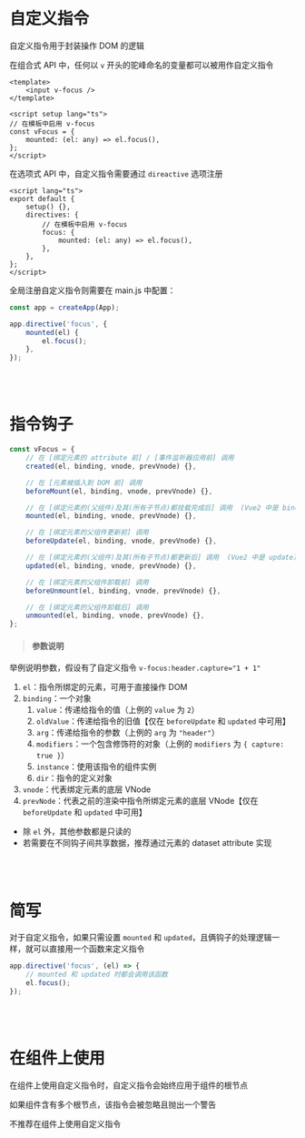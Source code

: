 # 自定义指令

自定义指令用于封装操作 DOM 的逻辑

在组合式 API 中，任何以 `v` 开头的驼峰命名的变量都可以被用作自定义指令

```vue
<template>
    <input v-focus />
</template>

<script setup lang="ts">
// 在模板中启用 v-focus
const vFocus = {
    mounted: (el: any) => el.focus(),
};
</script>
```

在选项式 API 中，自定义指令需要通过 `direactive` 选项注册

```vue
<script lang="ts">
export default {
    setup() {},
    directives: {
        // 在模板中启用 v-focus
        focus: {
            mounted: (el: any) => el.focus(),
        },
    },
};
</script>
```

全局注册自定义指令则需要在 main.js 中配置：

```js
const app = createApp(App);

app.directive('focus', {
    mounted(el) {
        el.focus();
    },
});
```

<br><br>

# 指令钩子

```js
const vFocus = {
    // 在 [绑定元素的 attribute 前] / [事件监听器应用前] 调用
    created(el, binding, vnode, prevVnode) {},

    // 在 [元素被插入到 DOM 前] 调用
    beforeMount(el, binding, vnode, prevVnode) {},

    // 在 [绑定元素的(父组件)及其(所有子节点)都挂载完成后] 调用  (Vue2 中是 bind)
    mounted(el, binding, vnode, prevVnode) {},

    // 在 [绑定元素的父组件更新前] 调用
    beforeUpdate(el, binding, vnode, prevVnode) {},

    // 在 [绑定元素的(父组件)及其(所有子节点)都更新后] 调用  (Vue2 中是 update)
    updated(el, binding, vnode, prevVnode) {},

    // 在 [绑定元素的父组件卸载前] 调用
    beforeUnmount(el, binding, vnode, prevVnode) {},

    // 在 [绑定元素的父组件卸载后] 调用
    unmounted(el, binding, vnode, prevVnode) {},
};
```

> #### 参数说明

举例说明参数，假设有了自定义指令 `v-focus:header.capture="1 + 1"`

1. `el`：指令所绑定的元素，可用于直接操作 DOM
2. `binding`：一个对象
    1. `value`：传递给指令的值（上例的 `value` 为 `2`）
    2. `oldValue`：传递给指令的旧值【仅在 `beforeUpdate` 和 `updated` 中可用】
    3. `arg`：传递给指令的参数（上例的 `arg` 为 `"header"`）
    4. `modifiers`：一个包含修饰符的对象（上例的 `modifiers` 为 `{ capture: true }`）
    5. `instance`：使用该指令的组件实例
    6. `dir`：指令的定义对象
3. `vnode`：代表绑定元素的底层 VNode
4. `prevNode`：代表之前的渲染中指令所绑定元素的底层 VNode【仅在 `beforeUpdate` 和 `updated` 中可用】

-   除 `el` 外，其他参数都是只读的
-   若需要在不同钩子间共享数据，推荐通过元素的 dataset attribute 实现

<br><br>

# 简写

对于自定义指令，如果只需设置 `mounted` 和 `updated`，且俩钩子的处理逻辑一样，就可以直接用一个函数来定义指令

```js
app.directive('focus', (el) => {
    // mounted 和 updated 时都会调用该函数
    el.focus();
});
```

<br><br>

# 在组件上使用

在组件上使用自定义指令时，自定义指令会始终应用于组件的根节点

如果组件含有多个根节点，该指令会被忽略且抛出一个警告

不推荐在组件上使用自定义指令

<br><br>
